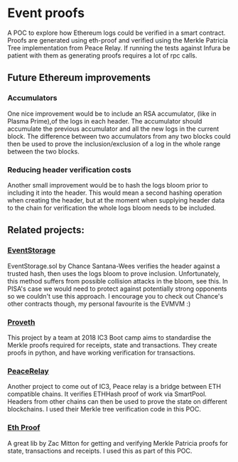 # Event proofs

A POC to explore how Ethereum logs could be verified in a smart contract. Proofs are generated using eth-proof and verified using the Merkle Patricia Tree implementation from Peace Relay. If running the tests against Infura be patient with them as generating proofs requires a lot of rpc calls.

## Future Ethereum improvements

### Accumulators
One nice improvement would be to include an RSA accumulator, (like in Plasma Prime),of the logs in each header. The accumulator should accumulate the previous accumulator and all the new logs in the current block. The difference between two accumulators from any two blocks could then be used to prove the inclusion/exclusion of a log in the whole range between the two blocks.

### Reducing header verification costs
Another small improvement would be to hash the logs bloom prior to including it into the header. This would mean a second hashing operation when creating the header, but at the moment when supplying header data to the chain for verification the whole logs bloom needs to be included.

## Related projects: 

### [EventStorage](https://github.com/figs999/Ethereum/blob/master/EventStorage.sol)
EventStorage.sol by Chance Santana-Wees verifies the header against a trusted hash, then uses the logs bloom to prove inclusion. Unfortunately, this method suffers from possible collision attacks in the bloom, see this. In PISA's case we would need to protect against potentially strong opponents so we couldn't use this approach. I encourage you to check out Chance's other contracts though, my personal favourite is the EVMVM :)

### [Proveth](https://github.com/lorenzb/proveth)
This project by a team at 2018 IC3 Boot camp aims to standardise the Merkle proofs required for receipts, state and transactions. They create proofs in python, and have working verification for transactions.

### [PeaceRelay](https://github.com/KyberNetwork/peace-relay)
Another project to come out of IC3, Peace relay is a bridge between ETH compatible chains. It verifies ETHHash proof of work via SmartPool. Headers from other chains can then be used to prove the state on different blockchains. I used their Merkle tree verification code in this POC.

### [Eth Proof](https://github.com/zmitton/eth-proof)
A great lib by Zac Mitton for getting and verifying Merkle Patricia proofs for state, transactions and receipts. I used this as part of this POC.
